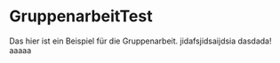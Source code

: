 # GruppenarbeitTest


Das hier ist ein Beispiel für die Gruppenarbeit.
jidafsjidsaijdsia
dasdada!
aaaaa